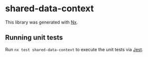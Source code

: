 # shared-data-context

This library was generated with [Nx](https://nx.dev).

## Running unit tests

Run `nx test shared-data-context` to execute the unit tests via [Jest](https://jestjs.io).
